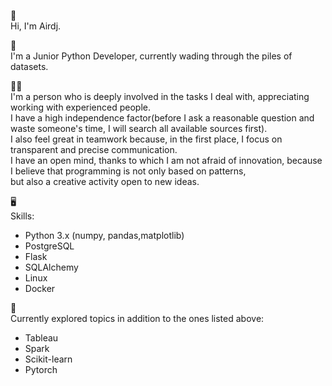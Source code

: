 👋 \
Hi, I'm Airdj.

💼 \
I'm a Junior Python Developer, currently wading through the piles of datasets.

👨‍💻 \
I'm a person who is deeply involved in the tasks I deal with, appreciating working with experienced people.\
I have a high independence factor(before I ask a reasonable question and waste someone's time, I will search all available sources first).\
I also feel great in teamwork because, in the first place, I focus on transparent and precise communication.\
I have an open mind, thanks to which I am not afraid of innovation, because I believe that programming is not only based on patterns,\
but also a creative activity open to new ideas.

🖥\
Skills:
- Python 3.x (numpy, pandas,matplotlib)
- PostgreSQL
- Flask
- SQLAlchemy
- Linux
- Docker

🌱\
Currently explored topics in addition to the ones listed above:
- Tableau
- Spark
- Scikit-learn
- Pytorch



<!--
**Airdj/Airdj** is a ✨ _special_ ✨ repository because its `README.md` (this file) appears on your GitHub profile.

Here are some ideas to get you started:

- 🔭 I’m currently working on ...
- 🌱 I’m currently learning ...
- 👯 I’m looking to collaborate on ...
- 🤔 I’m looking for help with ...
- 💬 Ask me about ...
- 📫 How to reach me: ...
- 😄 Pronouns: ...
- ⚡ Fun fact: ...
-->
